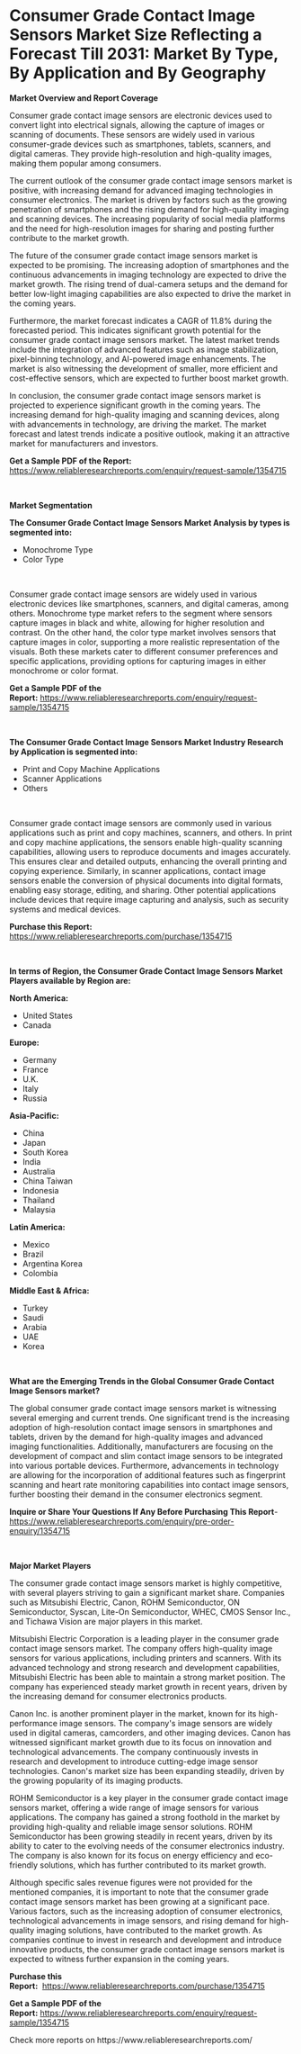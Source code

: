 <p><h1>Consumer Grade Contact Image Sensors Market Size Reflecting a Forecast Till 2031: Market By Type, By Application and By Geography</h1></p><p><strong>Market Overview and Report Coverage</strong></p>
<p><p>Consumer grade contact image sensors are electronic devices used to convert light into electrical signals, allowing the capture of images or scanning of documents. These sensors are widely used in various consumer-grade devices such as smartphones, tablets, scanners, and digital cameras. They provide high-resolution and high-quality images, making them popular among consumers.</p><p>The current outlook of the consumer grade contact image sensors market is positive, with increasing demand for advanced imaging technologies in consumer electronics. The market is driven by factors such as the growing penetration of smartphones and the rising demand for high-quality imaging and scanning devices. The increasing popularity of social media platforms and the need for high-resolution images for sharing and posting further contribute to the market growth.</p><p>The future of the consumer grade contact image sensors market is expected to be promising. The increasing adoption of smartphones and the continuous advancements in imaging technology are expected to drive the market growth. The rising trend of dual-camera setups and the demand for better low-light imaging capabilities are also expected to drive the market in the coming years.</p><p>Furthermore, the market forecast indicates a CAGR of 11.8% during the forecasted period. This indicates significant growth potential for the consumer grade contact image sensors market. The latest market trends include the integration of advanced features such as image stabilization, pixel-binning technology, and AI-powered image enhancements. The market is also witnessing the development of smaller, more efficient and cost-effective sensors, which are expected to further boost market growth.</p><p>In conclusion, the consumer grade contact image sensors market is projected to experience significant growth in the coming years. The increasing demand for high-quality imaging and scanning devices, along with advancements in technology, are driving the market. The market forecast and latest trends indicate a positive outlook, making it an attractive market for manufacturers and investors.</p></p>
<p><strong>Get a Sample PDF of the Report:</strong> <a href="https://www.reliableresearchreports.com/enquiry/request-sample/1354715">https://www.reliableresearchreports.com/enquiry/request-sample/1354715</a></p>
<p>&nbsp;</p>
<p><strong>Market Segmentation</strong></p>
<p><strong>The Consumer Grade Contact Image Sensors Market Analysis by types is segmented into:</strong></p>
<p><ul><li>Monochrome Type</li><li>Color Type</li></ul></p>
<p>&nbsp;</p>
<p><p>Consumer grade contact image sensors are widely used in various electronic devices like smartphones, scanners, and digital cameras, among others. Monochrome type market refers to the segment where sensors capture images in black and white, allowing for higher resolution and contrast. On the other hand, the color type market involves sensors that capture images in color, supporting a more realistic representation of the visuals. Both these markets cater to different consumer preferences and specific applications, providing options for capturing images in either monochrome or color format.</p></p>
<p><strong>Get a Sample PDF of the Report:</strong>&nbsp;<a href="https://www.reliableresearchreports.com/enquiry/request-sample/1354715">https://www.reliableresearchreports.com/enquiry/request-sample/1354715</a></p>
<p>&nbsp;</p>
<p><strong>The Consumer Grade Contact Image Sensors Market Industry Research by Application is segmented into:</strong></p>
<p><ul><li>Print and Copy Machine Applications</li><li>Scanner Applications</li><li>Others</li></ul></p>
<p>&nbsp;</p>
<p><p>Consumer grade contact image sensors are commonly used in various applications such as print and copy machines, scanners, and others. In print and copy machine applications, the sensors enable high-quality scanning capabilities, allowing users to reproduce documents and images accurately. This ensures clear and detailed outputs, enhancing the overall printing and copying experience. Similarly, in scanner applications, contact image sensors enable the conversion of physical documents into digital formats, enabling easy storage, editing, and sharing. Other potential applications include devices that require image capturing and analysis, such as security systems and medical devices.</p></p>
<p><strong>Purchase this Report:</strong>&nbsp; <a href="https://www.reliableresearchreports.com/purchase/1354715">https://www.reliableresearchreports.com/purchase/1354715</a></p>
<p>&nbsp;</p>
<p><strong>In terms of Region, the Consumer Grade Contact Image Sensors Market Players available by Region are:</strong></p>
<p>
    <p> <strong> North America: </strong>
        <ul>
            <li>United States</li>
            <li>Canada</li>
        </ul>
        </p> 
    <p> <strong> Europe: </strong>
        <ul>
            <li>Germany</li>
            <li>France</li>
            <li>U.K.</li>
            <li>Italy</li>
            <li>Russia</li>
        </ul>
        </p> 
    <p> <strong> Asia-Pacific: </strong>
        <ul>
            <li>China</li>
            <li>Japan</li>
            <li>South Korea</li>
            <li>India</li>
            <li>Australia</li>
            <li>China Taiwan</li>
            <li>Indonesia</li>
            <li>Thailand</li>
            <li>Malaysia</li>
        </ul>
        </p> 
    <p> <strong> Latin America: </strong>
        <ul>
            <li>Mexico</li>
            <li>Brazil</li>
            <li>Argentina Korea</li>
            <li>Colombia</li>
        </ul>
        </p> 
    <p> <strong> Middle East & Africa: </strong>
        <ul>
            <li>Turkey</li>
            <li>Saudi</li>
            <li>Arabia</li>
            <li>UAE</li>
            <li>Korea</li>
        </ul>
    </p>
    </p>
<p>&nbsp;</p>
<p><strong>What are the Emerging Trends in the Global Consumer Grade Contact Image Sensors market?</strong></p>
<p><p>The global consumer grade contact image sensors market is witnessing several emerging and current trends. One significant trend is the increasing adoption of high-resolution contact image sensors in smartphones and tablets, driven by the demand for high-quality images and advanced imaging functionalities. Additionally, manufacturers are focusing on the development of compact and slim contact image sensors to be integrated into various portable devices. Furthermore, advancements in technology are allowing for the incorporation of additional features such as fingerprint scanning and heart rate monitoring capabilities into contact image sensors, further boosting their demand in the consumer electronics segment.</p></p>
<p><strong>Inquire or Share Your Questions If Any Before Purchasing This Report</strong>- <a href="https://www.reliableresearchreports.com/enquiry/pre-order-enquiry/1354715">https://www.reliableresearchreports.com/enquiry/pre-order-enquiry/1354715</a></p>
<p>&nbsp;</p>
<p><strong>Major Market Players</strong></p>
<p><p>The consumer grade contact image sensors market is highly competitive, with several players striving to gain a significant market share. Companies such as Mitsubishi Electric, Canon, ROHM Semiconductor, ON Semiconductor, Syscan, Lite-On Semiconductor, WHEC, CMOS Sensor Inc., and Tichawa Vision are major players in this market.</p><p>Mitsubishi Electric Corporation is a leading player in the consumer grade contact image sensors market. The company offers high-quality image sensors for various applications, including printers and scanners. With its advanced technology and strong research and development capabilities, Mitsubishi Electric has been able to maintain a strong market position. The company has experienced steady market growth in recent years, driven by the increasing demand for consumer electronics products.</p><p>Canon Inc. is another prominent player in the market, known for its high-performance image sensors. The company's image sensors are widely used in digital cameras, camcorders, and other imaging devices. Canon has witnessed significant market growth due to its focus on innovation and technological advancements. The company continuously invests in research and development to introduce cutting-edge image sensor technologies. Canon's market size has been expanding steadily, driven by the growing popularity of its imaging products.</p><p>ROHM Semiconductor is a key player in the consumer grade contact image sensors market, offering a wide range of image sensors for various applications. The company has gained a strong foothold in the market by providing high-quality and reliable image sensor solutions. ROHM Semiconductor has been growing steadily in recent years, driven by its ability to cater to the evolving needs of the consumer electronics industry. The company is also known for its focus on energy efficiency and eco-friendly solutions, which has further contributed to its market growth.</p><p>Although specific sales revenue figures were not provided for the mentioned companies, it is important to note that the consumer grade contact image sensors market has been growing at a significant pace. Various factors, such as the increasing adoption of consumer electronics, technological advancements in image sensors, and rising demand for high-quality imaging solutions, have contributed to the market growth. As companies continue to invest in research and development and introduce innovative products, the consumer grade contact image sensors market is expected to witness further expansion in the coming years.</p></p>
<p><strong>Purchase this Report:</strong>&nbsp;&nbsp;<a href="https://www.reliableresearchreports.com/purchase/1354715">https://www.reliableresearchreports.com/purchase/1354715</a></p>
<p></p>
<p><strong>Get a Sample PDF of the Report:</strong>&nbsp;<a href="https://www.reliableresearchreports.com/enquiry/request-sample/1354715">https://www.reliableresearchreports.com/enquiry/request-sample/1354715</a></p>
<p>Check more reports on https://www.reliableresearchreports.com/</p>